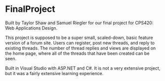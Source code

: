 # FinalProject
Built by Taylor Shaw and Samuel Riegler for our final project for CPS420: Web Applications Design.

This project is supposed to be a super small, scaled-down, basic feature version of a forum site. Users can register, post new threads, and reply to existing threads. The number of thread replies and views are displayed on the home page, where all of the threads that have been created can be seen.

Built in Visual Studio with ASP.NET and C#. It is not a very extensive project, but it was a fairly extensive learning experience.
